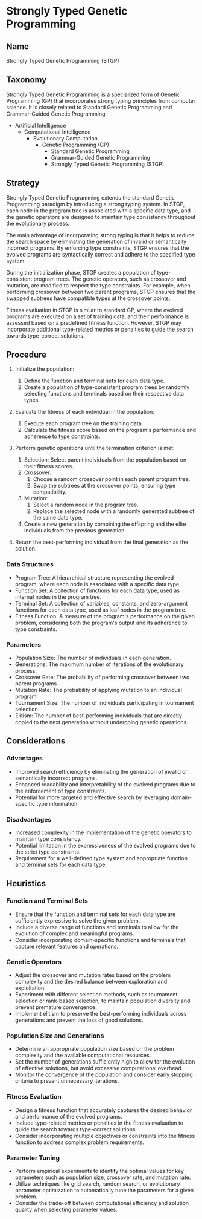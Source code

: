 # Strongly Typed Genetic Programming

## Name
Strongly Typed Genetic Programming (STGP)

## Taxonomy
Strongly Typed Genetic Programming is a specialized form of Genetic Programming (GP) that incorporates strong typing principles from computer science. It is closely related to Standard Genetic Programming and Grammar-Guided Genetic Programming.

- Artificial Intelligence
  - Computational Intelligence
    - Evolutionary Computation
      - Genetic Programming (GP)
        - Standard Genetic Programming
        - Grammar-Guided Genetic Programming
        - Strongly Typed Genetic Programming (STGP)

## Strategy
Strongly Typed Genetic Programming extends the standard Genetic Programming paradigm by introducing a strong typing system. In STGP, each node in the program tree is associated with a specific data type, and the genetic operators are designed to maintain type consistency throughout the evolutionary process.

The main advantage of incorporating strong typing is that it helps to reduce the search space by eliminating the generation of invalid or semantically incorrect programs. By enforcing type constraints, STGP ensures that the evolved programs are syntactically correct and adhere to the specified type system.

During the initialization phase, STGP creates a population of type-consistent program trees. The genetic operators, such as crossover and mutation, are modified to respect the type constraints. For example, when performing crossover between two parent programs, STGP ensures that the swapped subtrees have compatible types at the crossover points.

Fitness evaluation in STGP is similar to standard GP, where the evolved programs are executed on a set of training data, and their performance is assessed based on a predefined fitness function. However, STGP may incorporate additional type-related metrics or penalties to guide the search towards type-correct solutions.

## Procedure
1. Initialize the population:
   1. Define the function and terminal sets for each data type.
   2. Create a population of type-consistent program trees by randomly selecting functions and terminals based on their respective data types.

2. Evaluate the fitness of each individual in the population:
   1. Execute each program tree on the training data.
   2. Calculate the fitness score based on the program's performance and adherence to type constraints.

3. Perform genetic operations until the termination criterion is met:
   1. Selection: Select parent individuals from the population based on their fitness scores.
   2. Crossover:
      1. Choose a random crossover point in each parent program tree.
      2. Swap the subtrees at the crossover points, ensuring type compatibility.
   3. Mutation:
      1. Select a random node in the program tree.
      2. Replace the selected node with a randomly generated subtree of the same data type.
   4. Create a new generation by combining the offspring and the elite individuals from the previous generation.

4. Return the best-performing individual from the final generation as the solution.

### Data Structures
- Program Tree: A hierarchical structure representing the evolved program, where each node is associated with a specific data type.
- Function Set: A collection of functions for each data type, used as internal nodes in the program tree.
- Terminal Set: A collection of variables, constants, and zero-argument functions for each data type, used as leaf nodes in the program tree.
- Fitness Function: A measure of the program's performance on the given problem, considering both the program's output and its adherence to type constraints.

### Parameters
- Population Size: The number of individuals in each generation.
- Generations: The maximum number of iterations of the evolutionary process.
- Crossover Rate: The probability of performing crossover between two parent programs.
- Mutation Rate: The probability of applying mutation to an individual program.
- Tournament Size: The number of individuals participating in tournament selection.
- Elitism: The number of best-performing individuals that are directly copied to the next generation without undergoing genetic operations.

## Considerations
### Advantages
- Improved search efficiency by eliminating the generation of invalid or semantically incorrect programs.
- Enhanced readability and interpretability of the evolved programs due to the enforcement of type constraints.
- Potential for more targeted and effective search by leveraging domain-specific type information.

### Disadvantages
- Increased complexity in the implementation of the genetic operators to maintain type consistency.
- Potential limitation in the expressiveness of the evolved programs due to the strict type constraints.
- Requirement for a well-defined type system and appropriate function and terminal sets for each data type.

## Heuristics
### Function and Terminal Sets
- Ensure that the function and terminal sets for each data type are sufficiently expressive to solve the given problem.
- Include a diverse range of functions and terminals to allow for the evolution of complex and meaningful programs.
- Consider incorporating domain-specific functions and terminals that capture relevant features and operations.

### Genetic Operators
- Adjust the crossover and mutation rates based on the problem complexity and the desired balance between exploration and exploitation.
- Experiment with different selection methods, such as tournament selection or rank-based selection, to maintain population diversity and prevent premature convergence.
- Implement elitism to preserve the best-performing individuals across generations and prevent the loss of good solutions.

### Population Size and Generations
- Determine an appropriate population size based on the problem complexity and the available computational resources.
- Set the number of generations sufficiently high to allow for the evolution of effective solutions, but avoid excessive computational overhead.
- Monitor the convergence of the population and consider early stopping criteria to prevent unnecessary iterations.

### Fitness Evaluation
- Design a fitness function that accurately captures the desired behavior and performance of the evolved programs.
- Include type-related metrics or penalties in the fitness evaluation to guide the search towards type-correct solutions.
- Consider incorporating multiple objectives or constraints into the fitness function to address complex problem requirements.

### Parameter Tuning
- Perform empirical experiments to identify the optimal values for key parameters such as population size, crossover rate, and mutation rate.
- Utilize techniques like grid search, random search, or evolutionary parameter optimization to automatically tune the parameters for a given problem.
- Consider the trade-off between computational efficiency and solution quality when selecting parameter values.

